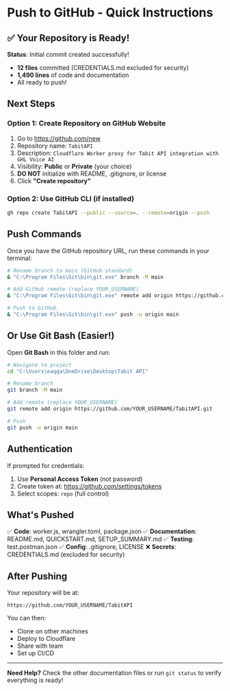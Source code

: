# Push to GitHub - Quick Instructions

## ✅ Your Repository is Ready!

**Status**: Initial commit created successfully!
- **12 files** committed (CREDENTIALS.md excluded for security)
- **1,490 lines** of code and documentation
- All ready to push!

## Next Steps

### Option 1: Create Repository on GitHub Website

1. Go to https://github.com/new
2. Repository name: `TabitAPI`
3. Description: `Cloudflare Worker proxy for Tabit API integration with GHL Voice AI`
4. Visibility: **Public** or **Private** (your choice)
5. **DO NOT** initialize with README, .gitignore, or license
6. Click **"Create repository"**

### Option 2: Use GitHub CLI (if installed)

```bash
gh repo create TabitAPI --public --source=. --remote=origin --push
```

## Push Commands

Once you have the GitHub repository URL, run these commands in your terminal:

```bash
# Rename branch to main (GitHub standard)
& "C:\Program Files\Git\bin\git.exe" branch -M main

# Add GitHub remote (replace YOUR_USERNAME)
& "C:\Program Files\Git\bin\git.exe" remote add origin https://github.com/YOUR_USERNAME/TabitAPI.git

# Push to GitHub
& "C:\Program Files\Git\bin\git.exe" push -u origin main
```

## Or Use Git Bash (Easier!)

Open **Git Bash** in this folder and run:

```bash
# Navigate to project
cd "C:\Users\eaqqa\OneDrive\Desktop\Tabit API"

# Rename branch
git branch -M main

# Add remote (replace YOUR_USERNAME)
git remote add origin https://github.com/YOUR_USERNAME/TabitAPI.git

# Push
git push -u origin main
```

## Authentication

If prompted for credentials:
1. Use **Personal Access Token** (not password)
2. Create token at: https://github.com/settings/tokens
3. Select scopes: `repo` (full control)

## What's Pushed

✅ **Code**: worker.js, wrangler.toml, package.json
✅ **Documentation**: README.md, QUICKSTART.md, SETUP_SUMMARY.md
✅ **Testing**: test.postman.json
✅ **Config**: .gitignore, LICENSE
❌ **Secrets**: CREDENTIALS.md (excluded for security)

## After Pushing

Your repository will be at:
```
https://github.com/YOUR_USERNAME/TabitAPI
```

You can then:
- Clone on other machines
- Deploy to Cloudflare
- Share with team
- Set up CI/CD

---

**Need Help?** Check the other documentation files or run `git status` to verify everything is ready!
